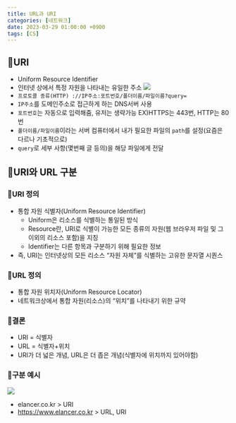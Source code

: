```yaml
---
title: URL과 URI
categories: [네트워크]
date: 2023-03-29 01:00:00 +0900
tags: [CS]
---
```


## 📌URI

- Uniform Resource Identifier
- 인터넷 상에서 특정 자원을 나타내는 유일한 주소
  ![](https://velog.velcdn.com/images/wjdtmfgh/post/8a013c11-b731-494e-b908-1ea9887fe370/image.png)
- `프로토콜 종류(HTTP) ://IP주소:포트번호/폴더이름/파일이름?query=`
- `IP주소`를 도메인주소로 접근하게 하는 DNS서버 사용
- `포트번호`는 자동으로 입력해줌, 유저는 생략가능 EX)HTTPS는 443번, HTTP는 80번
- `폴더이름/파일이름`이라는 서버 컴퓨터에서 내가 필요한 파일의 `path`를 설정(요즘은 다르나 기초적으로)
- `query`로 세부 사항(몇번째 글 등의)을 해당 파일에게 전달

## 📌URI와 URL 구분

### 📖URI 정의

- 통합 자원 식별자(Uniform Resource Identifier)
  - Uniform은 리소스를 식별하는 통일된 방식
  - Resource란, URI로 식별이 가능한 모든 종류의 자원(웹 브라우저 파일 및 그 이외의 리소스 포함)을 지칭
  - Identifier는 다른 항목과 구분하기 위해 필요한 정보
- 즉, URI는 인터넷상의 모든 리소스 “자원 자체”를 식별하는 고유한 문자열 시퀀스

### 📖URL 정의

- 통합 자원 위치자(Uniform Resource Locator)
- 네트워크상에서 통합 자원(리소스)의 “위치”를 나타내기 위한 규약

### 📖결론

- URI = 식별자
- URL = 식별자+위치
- URI가 더 넓은 개념, URL은 더 좁은 개념(식별자에 위치까지 있어야함)

### 📖구분 예시

![](https://velog.velcdn.com/images/wjdtmfgh/post/636dd17e-7fd9-43dd-b3ef-6a51ccc2e49a/image.png)

- elancer.co.kr > URI
- https://www.elancer.co.kr > URL, URI
